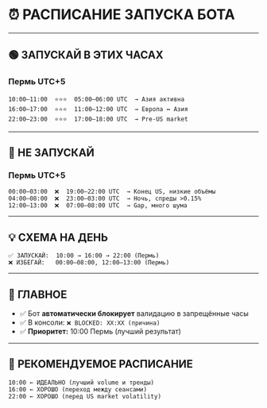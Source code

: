 # ⏰ РАСПИСАНИЕ ЗАПУСКА БОТА

---

## 🟢 ЗАПУСКАЙ В ЭТИХ ЧАСАХ

### Пермь UTC+5

```
10:00–11:00  ⭐⭐⭐  05:00–06:00 UTC  → Азия активна
16:00–17:00  ⭐⭐⭐  11:00–12:00 UTC  → Европа ↔ Азия
22:00–23:00  ⭐⭐⭐  17:00–18:00 UTC  → Pre-US market
```

---

## 🔴 НЕ ЗАПУСКАЙ

### Пермь UTC+5

```
00:00–03:00  ❌  19:00–22:00 UTC  → Конец US, низкие объёмы
04:00–08:00  ❌  23:00–03:00 UTC  → Ночь, спреды >0.15%
12:00–13:00  ❌  07:00–08:00 UTC  → Gap, много шума
```

---

## 💡 СХЕМА НА ДЕНЬ

```
✅ ЗАПУСКАЙ:  10:00 → 16:00 → 22:00 (Пермь)
❌ ИЗБЕГАЙ:   00:00–08:00, 12:00–13:00 (Пермь)
```

---

## 📌 ГЛАВНОЕ

- ✅ Бот **автоматически блокирует** валидацию в запрещённые часы
- ✅ В консоли: `❌ BLOCKED: XX:XX (причина)`
- ✅ **Приоритет:** 10:00 Пермь (лучший результат)

---

## 🎯 РЕКОМЕНДУЕМОЕ РАСПИСАНИЕ

```
10:00 ← ИДЕАЛЬНО (лучший volume и тренды)
16:00 ← ХОРОШО (переход между сеансами)
22:00 ← ХОРОШО (перед US market volatility)
```